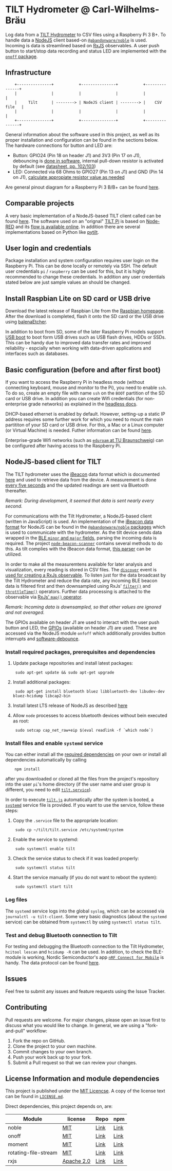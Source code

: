 # TILT Hydrometer @ Carl-Wilhelms-Bräu

Log data from a [TILT Hydrometer](https://tilthydrometer.com/) to CSV files using a Raspberry Pi 3 B+. To handle data a [NodeJS](https://nodejs.org/en/) client based-on [`@abandonware/noble`](https://github.com/abandonware/noble) is used. Incoming is data is streamlined based on [RxJS](https://rxjs.dev/) observables. A user push button to start/stop data recording and status LED are implemented with the [`onoff` package](https://github.com/fivdi/onoff).


## Infrastructure

        +---------------+           +---------------+           +---------------+
        |               |           |               |           |               |
        |     Tilt      | --------> | NodeJS client | --------> |    CSV file   |
        |               |           |               |           |               |
        +---------------+           +---------------+           +---------------+


General information about the software used in this project, as well as its proper installation and configuration can be found in the sections below. The hardware connections for button and LED are:

- Button: GPIO24 (Pin 18 on header J1) and 3V3 (Pin 17 on J1), debouncing is [done in software](https://github.com/fivdi/onoff#debouncing-buttons), internal pull-down resistor is activated by default (see [datasheet, pp. 102/103](http://www.farnell.com/datasheets/1521578.pdf))
- LED: Connected via 68 Ohms to GPIO27 (Pin 13 on J1) and GND (Pin 14 on J1), [calculate appropiate resistor value as needed](https://www.kitronik.co.uk/blog/led-resistor-value-calculator/)

Are general pinout diagram for a Raspberry Pi 3 B/B+ can be found [here](https://pinout.xyz/).

## Comparable projects

A very basic implementation of a NodeJS-based TILT client called can be found [here](https://github.com/mariacarlinahernandez/tilt-hydrometer). The software used on an "orignal" [TILT Pi](https://tilthydrometer.com/products/tilt-pi-raspberry-pi-disk-image-download) is based on [Node-RED](https://nodered.org/) and its [flow is available online](https://flows.nodered.org/flow/0cc3b1d4f7e159800c01c650c30752ae). In addition there are several implementations based on Python like [pytilt](https://github.com/atlefren/pytilt).

## User login and credentials

Package installation and system configuration requires user login on the Raspberry Pi. This can be done locally or remotely via SSH. The default user credentials `pi` / `raspberry` can be used for this, but it is highly recommended to change these credentials. In addition any user credentials stated below are just sample values an should be changed.

## Install Raspbian Lite on SD card or USB drive

Download the latest release of Raspbian Lite from the [Raspbian homepage](https://www.raspberrypi.org/downloads/raspbian/). After the download is completed, flash it onto the SD card or the USB drive using [balenaEtcher](https://www.balena.io/etcher/).

In addition to boot from SD, some of the later Raspberry Pi models support [USB boot](https://www.raspberrypi.org/documentation/hardware/raspberrypi/bootmodes/msd.md) to boot form USB drives such as USB flash drives, HDDs or SSDs. This can be handy due to improved data transfer rates and improved reliability - espcially when working with data-driven applications and interfaces such as databases.


## Basic configuration (before and after first boot)

If you want to access the Raspberry Pi in headless mode (without connecting keyboard, mouse and monitor to the Pi), you need to enable `ssh`. To do so, create an empty file with name `ssh` on the `BOOT` partition of the SD card or USB drive. In addition you can create Wifi credentials (for non-enterprise grade networks) as explained in the [headless docs](https://www.raspberrypi.org/documentation/configuration/wireless/headless.md).

DHCP-based ethernet is enabled by default. However, setting-up a static IP address requires some further work for which you need to mount the main partititon of your SD card or USB drive. For this, a Mac or a Linux computer (or Virtual Machine) is needed. Futher information can be found [here](https://howtoraspberrypi.com/how-to-raspberry-pi-headless-setup/).

Enterprise-grade Wifi networks (such as [`eduroam` at TU Braunschweig](https://doku.rz.tu-bs.de/doku.php?id=netz:wlan:wlan_einrichten_linux)) can be configured after having access to the Raspberry Pi.

## NodeJS-based client for TILT

The TILT hydrometer uses the [iBeacon](https://en.wikipedia.org/wiki/IBeacon) data format which is documented [here](https://kvurd.com/blog/tilt-hydrometer-ibeacon-data-format/) and used to retrieve data from the device. A measurement is done [every five seconds](https://tilthydrometer.com/pages/faqs) and the updated readings are sent via Bluetooth thereafter.

_Remark: During development, it seemed that data is sent nearly every second._

For communications with the Tilt Hydrometer, a NodeJS-based client (written in JavaScript) is used. An implementation of the [iBeacon data format](https://en.wikipedia.org/wiki/IBeacon#Technical_details) for NodeJS can be found in the [`@abandonware/noble` packages](https://github.com/abandonware/noble) which is used to communicate with the hydrometer. As the tilt device sends data wrapped in the [BLE `minor` and `major` fields](https://os.mbed.com/blog/entry/BLE-Beacons-URIBeacon-AltBeacons-iBeacon/), parsing the incoming data is required. The project [`node-beacon-scanner`](https://github.com/ansgomez/node-beacon-scanner) contains several methods to do this. As tilt complies with the iBeacon data format, [this parser](https://github.com/ansgomez/node-beacon-scanner/blob/master/lib/parser-ibeacon.js) can be utilized.

In order to make all the measuremtens available for later analysis and visualization, every reading is stored in CSV files. The [`discover`](https://github.com/abandonware/noble#event-peripheral-discovered) event is [used for creating a RxJs observable](https://rxjs.dev/api/index/function/fromEvent). To listen just for the data broadcast by the Tilt Hydrometer and reduce the data rate, any incoming BLE beacon data is filtered first and then downsampled using RxJs' [`filter()`](https://rxjs.dev/api/operators/filter) and [`throttleTime()`](https://rxjs.dev/api/operators/throttleTime) operators. Further data processing is attached to the observable via [RxJs' `map()` operator](https://rxjs.dev/api/operators/map).

_Remark: Incoming data is downsampled, so that other values are ignored and not averaged._

The GPIOs available on header J1 are used to interact with the user push button and LED, the [GPIOs](https://www.raspberrypi.org/documentation/usage/gpio/) (available on header J1) are used. These are accessed via the NodeJS module `onfoff` which additionally provides button interrupts and [software-debounce](https://www.npmjs.com/package/onoff#debouncing-buttons).


### Install required packages, prerequisites and dependencies

1. Update package repositories and install latest packages:

        sudo apt-get update && sudo apt-get upgrade

1. Install additional packages:

        sudo apt-get install bluetooth bluez libbluetooth-dev libudev-dev bluez-hcidump libcap2-bin

1. Install latest LTS release of NodeJS as described [here](https://github.com/nodesource/distributions#installation-instructions)

1. Allow `node` processes to access bluetooth devices without bein executed as root:

        sudo setcap cap_net_raw+eip $(eval readlink -f `which node`)


### Install files and enable `systemd` service

You can either install all the [required dependencies](license-information-and-module-dependencies) on your own or install all dependencies automatically by calling

        npm install

after you downloaded or cloned all the files from the project's repository into the user `pi`'s home directory (if the user name and user group is different, you need to edit [`tilt.service`](tilt.service)).

In order to execute [`tilt.js`](tilt.js) automatically after the system is booted, a [`systemd`](https://en.wikipedia.org/wiki/Systemd) service file is provided. If you want to use the service, follow these steps:

1. Copy the `.service` file to the appropriate location:

        sudo cp ~/tilt/tilt.service /etc/systemd/system

1. Enable the service to systemd:

        sudo systemctl enable tilt

1. Check the service status to check if it was loaded properly:

        sudo systemctl status tilt

1. Start the service manually (if you do not want to reboot the system):

        sudo systemctl start tilt


### Log files

The `systemd` service logs into the global `syslog`, which can be accessed via `journalctl -u tilt-client`. Some very basic diagnostics (about the `systemd` service) can be obtained from `systemctl` by using `systemctl status tilt`.


### Test and debug Bluetooth connection to Tilt

For testing and debugging the Bluetooth connection to the Tilt Hydrometer, `hcitool lescan` and `hcidump -R` can be used. In addition, to check the BLE-module is working, Nordic Semiconductor's app [`nRF Connect for Mobile`](https://play.google.com/store/apps/details?id=no.nordicsemi.android.mcp) is handy. The data protocol can be found [here](https://kvurd.com/blog/tilt-hydrometer-ibeacon-data-format/).


## Issues

Feel free to submit any issues and feature requests using the Issue Tracker.


## Contributing

Pull requests are welcome. For major changes, please open an issue first to discuss what you would like to change. In general, we are using a "fork-and-pull" workflow:

1. Fork the repo on GitHub.
1. Clone the project to your own machine.
1. Commit changes to your own branch.
1. Push your work back up to your fork.
1. Submit a Pull request so that we can review your changes.


## License Information and module dependencies

This project is published under the [MIT Licencse](https://choosealicense.com/licenses/mit/). A copy of the license text can be found in [`LICENSE.md`](LICENSE.md).

Direct dependencies, this project depends on, are:

| Module               | license                                                       | Repo                                                    | npm                                                        |
|----------------------|---------------------------------------------------------------|---------------------------------------------------------|------------------------------------------------------------|
| noble                | [MIT](https://choosealicense.com/licenses/mit/)               | [Link](https://github.com/abandonware/noble)            | [Link](https://www.npmjs.com/package/@abandonware/noble)   |
| onoff                | [MIT](https://choosealicense.com/licenses/mit/)               | [Link](https://github.com/fivdi/onoff)                  | [Link](https://www.npmjs.com/package/onoff)                |
| moment               | [MIT](https://choosealicense.com/licenses/mit/)               | [Link](https://github.com/moment/moment)                | [Link](https://www.npmjs.com/package/moment)               |
| rotating-file-stream | [MIT](https://choosealicense.com/licenses/mit/)               | [Link](https://github.com/iccicci/rotating-file-stream) | [Link](https://www.npmjs.com/package/rotating-file-stream) |
| rxjs                 | [Apache 2.0](https://choosealicense.com/licenses/apache-2.0/) | [Link](https://github.com/ReactiveX/rxjs)               | [Link](https://www.npmjs.com/package/rxjs)                 |

